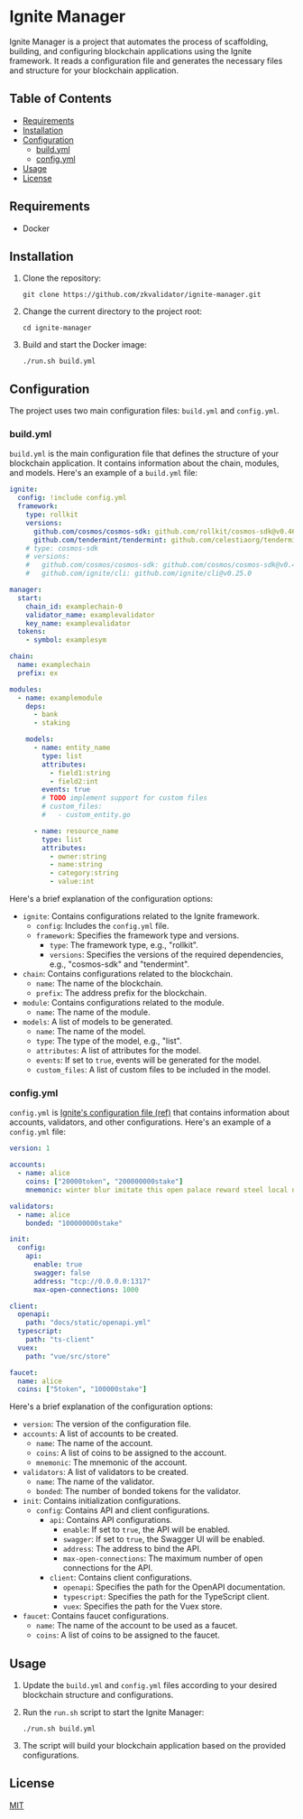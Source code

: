 # Ignite Manager

Ignite Manager is a project that automates the process of scaffolding, building, and configuring blockchain applications using the Ignite framework. It reads a configuration file and generates the necessary files and structure for your blockchain application.

## Table of Contents

- [Requirements](#requirements)
- [Installation](#installation)
- [Configuration](#configuration)
  - [build.yml](#buildyml)
  - [config.yml](#configyml)
- [Usage](#usage)
- [License](#license)

## Requirements

- Docker

## Installation

1. Clone the repository:

   ```
   git clone https://github.com/zkvalidator/ignite-manager.git
   ```

2. Change the current directory to the project root:

   ```
   cd ignite-manager
   ```

3. Build and start the Docker image:

   ```
   ./run.sh build.yml
   ```

## Configuration

The project uses two main configuration files: `build.yml` and `config.yml`.

### build.yml

`build.yml` is the main configuration file that defines the structure of your blockchain application. It contains information about the chain, modules, and models. Here's an example of a `build.yml` file:

```yaml
ignite:
  config: !include config.yml
  framework:
    type: rollkit
    versions:
      github.com/cosmos/cosmos-sdk: github.com/rollkit/cosmos-sdk@v0.46.7-rollkit-v0.7.2-no-fraud-proofs
      github.com/tendermint/tendermint: github.com/celestiaorg/tendermint@v0.34.22-0.20221202214355-3605c597500d
    # type: cosmos-sdk
    # versions:
    #   github.com/cosmos/cosmos-sdk: github.com/cosmos/cosmos-sdk@v0.46.2
    #   github.com/ignite/cli: github.com/ignite/cli@v0.25.0

manager:
  start:
    chain_id: examplechain-0
    validator_name: examplevalidator
    key_name: examplevalidator
  tokens:
    - symbol: examplesym

chain:
  name: examplechain
  prefix: ex

modules:
  - name: examplemodule
    deps:
      - bank
      - staking

    models:
      - name: entity_name
        type: list
        attributes:
          - field1:string
          - field2:int
        events: true
        # TODO implement support for custom files
        # custom_files:
        #   - custom_entity.go

      - name: resource_name
        type: list
        attributes:
          - owner:string
          - name:string
          - category:string
          - value:int
```

Here's a brief explanation of the configuration options:

- `ignite`: Contains configurations related to the Ignite framework.
  - `config`: Includes the `config.yml` file.
  - `framework`: Specifies the framework type and versions.
    - `type`: The framework type, e.g., "rollkit".
    - `versions`: Specifies the versions of the required dependencies, e.g., "cosmos-sdk" and "tendermint".
- `chain`: Contains configurations related to the blockchain.
  - `name`: The name of the blockchain.
  - `prefix`: The address prefix for the blockchain.
- `module`: Contains configurations related to the module.
  - `name`: The name of the module.
- `models`: A list of models to be generated.
  - `name`: The name of the model.
  - `type`: The type of the model, e.g., "list".
  - `attributes`: A list of attributes for the model.
  - `events`: If set to `true`, events will be generated for the model.
  - `custom_files`: A list of custom files to be included in the model.

### config.yml

`config.yml` is [Ignite's configuration file (ref)](https://docs.ignite.com/references/config) that contains information about accounts, validators, and other configurations. Here's an example of a `config.yml` file:

```yaml
version: 1

accounts:
  - name: alice
    coins: ["20000token", "200000000stake"]
    mnemonic: winter blur imitate this open palace reward steel local noodle believe into evil other rebuild ready fuel someone body capital review mixture absurd seminar

validators:
  - name: alice
    bonded: "100000000stake"

init:
  config:
    api:
      enable: true
      swagger: false
      address: "tcp://0.0.0.0:1317"
      max-open-connections: 1000

client:
  openapi:
    path: "docs/static/openapi.yml"
  typescript:
    path: "ts-client"
  vuex:
    path: "vue/src/store"

faucet:
  name: alice
  coins: ["5token", "100000stake"]
```

Here's a brief explanation of the configuration options:

- `version`: The version of the configuration file.
- `accounts`: A list of accounts to be created.
  - `name`: The name of the account.
  - `coins`: A list of coins to be assigned to the account.
  - `mnemonic`: The mnemonic of the account.
- `validators`: A list of validators to be created.
  - `name`: The name of the validator.
  - `bonded`: The number of bonded tokens for the validator.
- `init`: Contains initialization configurations.
  - `config`: Contains API and client configurations.
    - `api`: Contains API configurations.
      - `enable`: If set to `true`, the API will be enabled.
      - `swagger`: If set to `true`, the Swagger UI will be enabled.
      - `address`: The address to bind the API.
      - `max-open-connections`: The maximum number of open connections for the API.
    - `client`: Contains client configurations.
      - `openapi`: Specifies the path for the OpenAPI documentation.
      - `typescript`: Specifies the path for the TypeScript client.
      - `vuex`: Specifies the path for the Vuex store.
- `faucet`: Contains faucet configurations.
  - `name`: The name of the account to be used as a faucet.
  - `coins`: A list of coins to be assigned to the faucet.

## Usage

1. Update the `build.yml` and `config.yml` files according to your desired blockchain structure and configurations.

2. Run the `run.sh` script to start the Ignite Manager:

   ```
   ./run.sh build.yml
   ```

3. The script will build your blockchain application based on the provided configurations.

## License

[MIT](LICENSE)